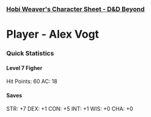 ### [Hobi Weaver's Character Sheet - D&D Beyond](https://www.dndbeyond.com/characters/116630638)

# Player - Alex Vogt
### Quick Statistics 
#### Level 7 Figher
 Hit Points: 60
 AC: 18 

#### Saves
STR: +7
DEX: +1
CON: +5
INT: +1
WIS: +0
CHA: +0